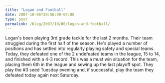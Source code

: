 ```yaml
---
title: "Logan and Football"
date: 2007-10-06T20:56:00-04:00
type: post
permalink: /blog/2007/10/06/logan-and-football/
---
```

Logan's been playing 3rd grade tackle for the last 2 months. Their team struggled during the first half of the season. He's played a number of positions and has settled into regularly playing safety and special teams. Today, they defeated one of the 2 undefeated teams in the league, 15 to 14, and finished with a 4-3 record. This was a must win situation for the team, placing them 6th in the league and sewing up the last playoff spot. They play the #3 seed Tuesday evening and, if successful, play the team they defeated today again next Saturday.